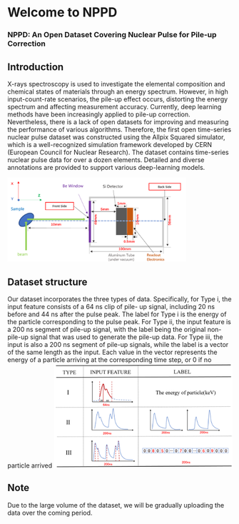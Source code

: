 # Welcome to NPPD
### NPPD: An Open Dataset Covering Nuclear Pulse for Pile-up Correction
## Introduction
X-rays spectroscopy is used to investigate the elemental composition and chemical states of materials through an energy spectrum. However, in high input-count-rate scenarios, the pile-up effect occurs, distorting the energy spectrum and affecting measurement accuracy. Currently, deep learning methods have been increasingly applied to pile-up correction. Nevertheless, there is a lack of open datasets for improving and measuring the performance of various algorithms. Therefore, the first open time-series nuclear pulse dataset was constructed using the Allpix Squared simulator, which is a well-recognized simulation framework developed by CERN (European Council for Nuclear Research). The dataset contains time-series nuclear pulse data for over a dozen elements. Detailed and diverse annotations are provided to support various deep-learning models. 

<img src="https://github.com/Congyu-Lin/nuclear-pulse-dataset-for-pileup-correction/blob/main/detector.png" width="400"> 

## Dataset structure
Our dataset incorporates the three types
of data. Specifically, for Type i, the input feature consists of a 64 ns clip of pile-
up signal, including 20 ns before and 44 ns after the pulse peak. The label for
Type i is the energy of the particle corresponding to the pulse peak. For Type
ii, the input feature is a 200 ns segment of pile-up signal, with the label being
the original non-pile-up signal that was used to generate the pile-up data. For
Type iii, the input is also a 200 ns segment of pile-up signals, while the label is
a vector of the same length as the input. Each value in the vector represents the
energy of a particle arriving at the corresponding time step, or 0 if no particle
arrived
<img src="https://github.com/Congyu-Lin/nuclear-pulse-dataset-for-pileup-correction/blob/main/label.png" width="400"> 

## Note
Due to the large volume of the dataset, we will be gradually uploading the data over the coming period.
